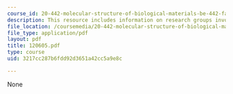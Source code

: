 ```yaml
---
course_id: 20-442-molecular-structure-of-biological-materials-be-442-fall-2005
description: This resource includes information on research groups involved in biomaterials.
file_location: /coursemedia/20-442-molecular-structure-of-biological-materials-be-442-fall-2005/3217cc287b6fdd92d3651a42cc5a9e8c_120605.pdf
file_type: application/pdf
layout: pdf
title: 120605.pdf
type: course
uid: 3217cc287b6fdd92d3651a42cc5a9e8c

---
```

None